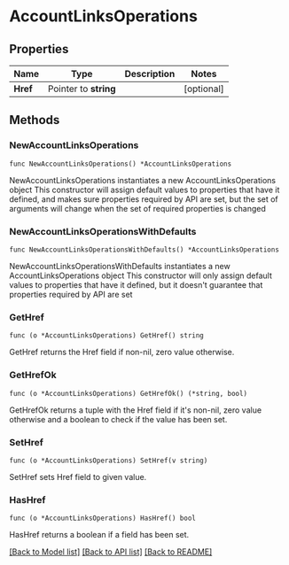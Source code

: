 # AccountLinksOperations

## Properties

Name | Type | Description | Notes
------------ | ------------- | ------------- | -------------
**Href** | Pointer to **string** |  | [optional] 

## Methods

### NewAccountLinksOperations

`func NewAccountLinksOperations() *AccountLinksOperations`

NewAccountLinksOperations instantiates a new AccountLinksOperations object
This constructor will assign default values to properties that have it defined,
and makes sure properties required by API are set, but the set of arguments
will change when the set of required properties is changed

### NewAccountLinksOperationsWithDefaults

`func NewAccountLinksOperationsWithDefaults() *AccountLinksOperations`

NewAccountLinksOperationsWithDefaults instantiates a new AccountLinksOperations object
This constructor will only assign default values to properties that have it defined,
but it doesn't guarantee that properties required by API are set

### GetHref

`func (o *AccountLinksOperations) GetHref() string`

GetHref returns the Href field if non-nil, zero value otherwise.

### GetHrefOk

`func (o *AccountLinksOperations) GetHrefOk() (*string, bool)`

GetHrefOk returns a tuple with the Href field if it's non-nil, zero value otherwise
and a boolean to check if the value has been set.

### SetHref

`func (o *AccountLinksOperations) SetHref(v string)`

SetHref sets Href field to given value.

### HasHref

`func (o *AccountLinksOperations) HasHref() bool`

HasHref returns a boolean if a field has been set.


[[Back to Model list]](../README.md#documentation-for-models) [[Back to API list]](../README.md#documentation-for-api-endpoints) [[Back to README]](../README.md)



